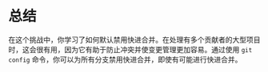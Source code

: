 # 总结

在这个挑战中，你学习了如何默认禁用快进合并。在处理有多个贡献者的大型项目时，这会很有用，因为它有助于防止冲突并使变更管理更加容易。通过使用 `git config` 命令，你可以为所有分支禁用快进合并，即使有可能进行快进合并。
